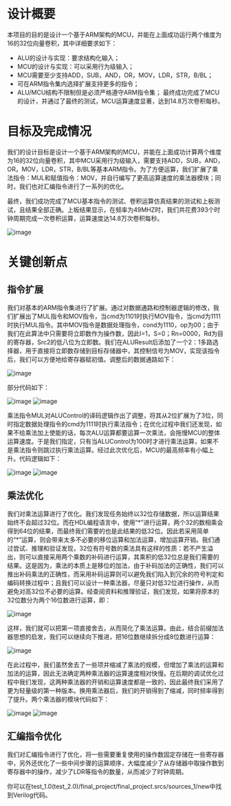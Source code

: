 设计概要
=====
本项目的目的是设计一个基于ARM架构的MCU，并能在上面成功运行两个维度为16的32位向量卷积，其中详细要求如下：
- ALU的设计与实现：要求结构化输入；
- MCU的设计与实现：可以采用行为级输入；
- MCU需要至少支持ADD，SUB，AND，OR，MOV，LDR，STR，B/BL；
- 可在ARM指令集内选择扩展支持更多的指令；
- ALU/MCU结构不限制但是必须严格遵守ARM指令集；
最终成功完成了MCU的设计，并通过了最终的测试，MCU运算速度显著，达到14.8万次卷积每秒。

目标及完成情况
=====
我们的设计目标是设计一个基于ARM架构的MCU，并能在上面成功计算两个维度为16的32位向量卷积，其中MCU采用行为级输入，需要支持ADD，SUB，AND，OR，MOV，LDR，STR，B/BL等基本ARM指令。为了方便运算，我们扩展了乘法指令：MUL和赋值指令：MOV，并自行编写了更高运算速度的乘法器模块；同时，我们也对汇编指令进行了一系列的优化。

最终，我们成功完成了MCU基本指令的测试、卷积运算仿真结果的测试和上板测试，且结果全部正确。上板结果显示，在频率为49MHZ时，我们共花费393个时钟周期完成一次卷积运算，运算速度达14.8万次卷积每秒。

![image](https://github.com/TongZhao1030/MCU/assets/164134563/8b06577f-68ab-4198-9339-dcb305391ddd "上板结果")

关键创新点
=====
指令扩展
-----
我们对基本的ARM指令集进行了扩展。通过对数据通路和控制器逻辑的修改，我们扩展出了MUL指令和MOV指令，当cmd为1101时执行MOV指令，当cmd为1111时执行MUL指令。其中MOV指令是数据处理指令，cond为1110，op为00；由于我们在此算法中只需要将立即数作为操作数，因此I=1，S=0；Rn=0000，Rd为目的寄存器，Src2的低八位为立即数。我们在ALUResult后添加了一个2：1多路选择器，用于直接将立即数存储到目标存储器中，其控制信号为MOV，实现该指令后，我们可以方便地给寄存器赋初值。调整后的数据通路如下：

![image](https://github.com/TongZhao1030/MCU/assets/164134563/148aa570-cc42-48b9-ae79-678b8ee5d1ad "调整后的数据通路")

部分代码如下：

![image](https://github.com/TongZhao1030/MCU/assets/164134563/4b164be8-7985-41d1-9004-9ab8a6fa1882 "代码")
![image](https://github.com/TongZhao1030/MCU/assets/164134563/fedac6de-0949-408e-a230-17ba7edd1d26 "代码")

乘法指令MUL对ALUControl的译码逻辑作出了调整，将其从2位扩展为了3位，同时指定数据处理指令的cmd为1111时执行乘法指令；在优化过程中我们还发现，如果不给乘法加上使能的话，每次ALU运算都要运算一次乘法，会拖慢MCU的整体运算速度。于是我们指定，只有当ALUControl为100时才进行乘法运算，如果不是乘法指令则跳过执行乘法运算。经过此次优化后，MCU的最高频率有小幅上升。代码逻辑如下：

![image](https://github.com/TongZhao1030/MCU/assets/164134563/f5b8f74f-c9ad-4c76-8b8d-8beddb15163b "代码")
![image](https://github.com/TongZhao1030/MCU/assets/164134563/2e5139f6-9ecf-4791-b468-ca4a82899e2f "代码")

乘法优化
-----
我们对乘法运算进行了优化。我们发现任务始终以32位存储数据，所以运算结果始终不会超过32位。而在HDL编程语言中，使用“\*”进行运算，两个32的数相乘会得到64位的结果，而最终我们需要的也是此结果的低32位。因此若采用简单的“\*”运算，则会带来太多不必要的移位运算和加法运算，增加运算开销。我们通过尝试、推理和验证发现，32位有符号数的乘法具有这样的性质：若不产生溢出，则可以直接采用两个乘数的补码进行运算，其乘积的低32位总是我们需要的结果。这是因为，乘法的本质上是移位的加法，由于补码加法的正确性，我们可以推出补码乘法的正确性，而采用补码运算则可以避免我们陷入到冗余的符号判定和编码转换过程中；且我们可以设计一种乘法器，尽量只对低32位进行操作，从而避免对高32位不必要的运算。经查阅资料和推理验证，我们发现，如果将原本的32位数分为两个16位数进行运算，即：

![image](https://github.com/TongZhao1030/MCU/assets/164134563/d07d166a-8dda-43a2-8ee0-0bdfa567ff51#pic_center "运算过程")

这样，我们就可以把第一项直接舍去，从而简化了乘法运算。由此，结合前缀加法器思想的启发，我们可以继续向下推进，把16位数继续拆分成8位数进行运算：

![image](https://github.com/TongZhao1030/MCU/assets/164134563/edb1ddce-12c0-400b-8f48-a774812d9362#pic_center "运算过程")

在此过程中，我们虽然舍去了一些项并缩减了乘法的规模，但增加了乘法的运算和加法的运算，因此无法确定两种乘法器的运算速度相对快慢。在后期的调试优化过程中我们发现，这两种乘法器的开销和运算速度都是一致的，因此最终我们采用了更为轻量级的第一种版本。换用乘法器后，我们的开销得到了缩减，同时频率得到了提升。两个乘法器的模块代码如下：

![image](https://github.com/TongZhao1030/MCU/assets/164134563/4814fa03-95e4-4cdd-a07b-97e1ab39b0a4 "代码")
![image](https://github.com/TongZhao1030/MCU/assets/164134563/0d767cd9-f883-4b66-9452-76632814feab "代码")

汇编指令优化
-----
我们对汇编指令进行了优化，将一些需要重复使用的操作数固定存储在一些寄存器中，另外还优化了一些中间步骤的运算顺序，大幅度减少了从存储器中取操作数到寄存器中的操作，减少了LDR等指令的数量，从而减少了时钟周期。

你可以在test_1.0(test_2.0)/final_project/final_project.srcs/sources_1/new中找到Verilog代码。










